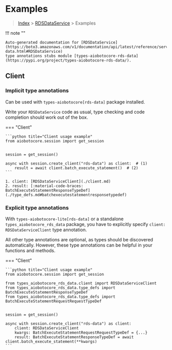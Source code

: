 # Examples

> [Index](../README.md) > [RDSDataService](./README.md) > Examples

!!! note ""

    Auto-generated documentation for [RDSDataService](https://boto3.amazonaws.com/v1/documentation/api/latest/reference/services/rds-data.html#RDSDataService)
    type annotations stubs module [types-aiobotocore-rds-data](https://pypi.org/project/types-aiobotocore-rds-data/).

## Client

### Implicit type annotations

Can be used with `types-aiobotocore[rds-data]` package installed.

Write your `RDSDataService` code as usual,
type checking and code completion should work out of the box.



=== "Client"

    ```python title="Client usage example"
    from aiobotocore.session import get_session


    session = get_session()

    async with session.create_client("rds-data") as client:  # (1)
        result = await client.batch_execute_statement()  # (2)
    ```

    1. client: [RDSDataServiceClient](./client.md)
    2. result: [:material-code-braces: BatchExecuteStatementResponseTypeDef](./type_defs.md#batchexecutestatementresponsetypedef) 






### Explicit type annotations

With `types-aiobotocore-lite[rds-data]`
or a standalone `types_aiobotocore_rds_data` package, you have to explicitly specify
`client: RDSDataServiceClient` type annotation.

All other type annotations are optional, as types should be discovered automatically.
However, these type annotations can be helpful in your functions and methods.


=== "Client"

    ```python title="Client usage example"
    from aiobotocore.session import get_session

    from types_aiobotocore_rds_data.client import RDSDataServiceClient
    from types_aiobotocore_rds_data.type_defs import BatchExecuteStatementResponseTypeDef
    from types_aiobotocore_rds_data.type_defs import BatchExecuteStatementRequestRequestTypeDef


    session = get_session()

    async with session.create_client("rds-data") as client:
        client: RDSDataServiceClient
        kwargs: BatchExecuteStatementRequestRequestTypeDef = {...}
        result: BatchExecuteStatementResponseTypeDef = await client.batch_execute_statement(**kwargs)
    ```




